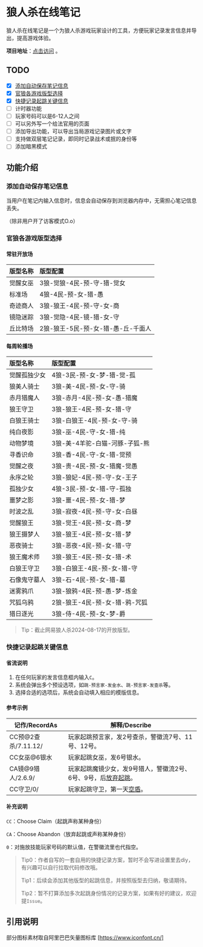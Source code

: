 # 狼人杀在线笔记

狼人杀在线笔记是一个为狼人杀游戏玩家设计的工具，方便玩家记录发言信息并导出，提高游戏体验。

**项目地址**：[点击访问](https://syhy0612.github.io/lrsNotes/) 。

## TODO

- [x] <a href="#添加自动保存笔记信息">添加自动保存笔记信息</a>
- [x] <a href="#官狼各游戏版型选择">官狼各游戏版型选择</a>
- [x] <a href="#快捷记录起跳关键信息">快捷记录起跳关键信息</a>
- [ ] 计时器功能
- [ ] 玩家号码可以是6-12人之间
- [ ] 可以另外写一个给法官用的页面
- [ ] 添加导出功能，可以导出当局游戏记录图片或文字
- [ ] 支持做双层笔记记录，即同时记录战术或抿的身份等
- [ ] 添加暗黑模式

## 功能介绍

### 添加自动保存笔记信息

当用户在笔记内输入信息时，信息会自动保存到浏览器内存中，无需担心笔记信息丢失。

（除非用户开了访客模式O.o）

### 官狼各游戏版型选择

#### 常驻开放场

| 版型名称 | 版型配置                   |
|:-----|:-----------------------|
| 觉醒女巫 | 3狼-觉狼-4民-预-守-猎-觉女      |
| 标准场  | 4狼-4民-预-女-猎-愚          |
| 奇迹商人 | 3狼-狼王-4民-预-守-女-商       |
| 镜隐迷踪 | 3狼-觉隐-4民-镜-猎-女-守       |
| 丘比特场 | 2狼-狼王-5民-预-女-猎-愚-丘-千面人 |

#### 每周轮播场

| 版型名称   | 版型配置                |
|:-------|:--------------------|
| 觉醒孤独少女 | 4狼-3民-预-女-梦-猎-觉-孤   |
| 狼美人骑士  | 3狼-美-4民-预-女-守-骑     |
| 赤月猎魔人  | 3狼-赤月-4民-预-女-愚-猎魔   |
| 狼王守卫   | 3狼-狼王-4民-预-女-猎-守    |
| 白狼王骑士  | 3狼-白狼王-4民-预-女-守-骑   |
| 纯白夜影   | 3狼-巫-4民-守-女-猎-纯     |
| 动物梦境   | 3狼-美-4羊驼-白猫-河豚-子狐-熊 |
| 寻香识命   | 3狼-香-4民-守-女-猎-觉预    |
| 觉醒之夜   | 3狼-贵-4民-预-女-猎魔-觉愚   |
| 永序之轮   | 3狼-狼妃-4民-预-守-女-王子   |
| 孤独少女   | 4狼-3民-预-女-猎-守-孤独    |
| 噩梦之影   | 3狼-噩-4民-预-女-猎-梦     |
| 时波之乱   | 3狼-寂夜-4民-预-守-女-白昼   |
| 觉醒狼王   | 3狼-觉王-4民-预-女-商-梦    |
| 狼王摄梦人  | 3狼-狼王-4民-预-女-猎-梦    |
| 恶夜骑士   | 3狼-恶夜-4民-预-女-猎-守    |
| 狼王魔术师  | 3狼-狼王-4民-预-女-猎-术    |
| 白狼王守卫  | 3狼-白狼王-4民-预-女-猎-守   |
| 石像鬼守墓人 | 3狼-石-4民-预-女-猎-墓     |
| 迷雾鸦爪   | 3狼-狼鸦-4民-预-愚-梦-炼金   |
| 咒狐乌鸦   | 2狼-狼王-4民-预-女-猎-鸦-咒狐 |
| 猎日逐光   | 3狼-侍-4民-预-女-梦-爵     |

> Tip：截止网易狼人杀2024-08-17的开放版型。

### 快捷记录起跳关键信息

#### 省流说明

1. 在任何玩家的发言信息框内输入`C`。
2. 系统会弹出多个预设选项，如`跳-预言家-发金水`、`跳-预言家-发查杀`等。
3. 选择合适的选项后，系统会自动填入相应的模版信息。

#### 参考示例

| 记作/RecordAs      | 解释/Describe                              |
|------------------|------------------------------------------|
| CC预@2查杀/7.11.12/ | 玩家起跳预言家，发2号查杀，警徽流7号、11号、12号。             |
| CC女巫@6银水         | 玩家起跳女巫，发6号银水。                            |
| CA镜@9猎人/2.6.9/   | 玩家起跳魔镜少女，发9号猎人，警徽流2号、6号、9号，后<u>放弃起跳</u>。 |
| CC守卫/0/          | 玩家起跳守卫，第一天<u>空盾</u>。                     |

#### 补充说明

`CC`：Choose Claim（起跳声称某种身份）

`CA`：Choose Abandon（放弃起跳或声称某种身份）

`0`：对施放技能玩家号码的默认值，在警徽流里也代指空。

> Tip0：作者自写的一套自用的快捷记录方案，暂时不会写进设置里去diy，有兴趣可以自行拉取代码修改哦。
>
> Tip1：后续会添加其他版型的起跳信息，并按照版型去归纳，敬请期待。
>
> Tip2：暂不打算添加多次起跳身份情况的记录方案，如果有好的建议，欢迎提`Issue`。

## 引用说明

部分图标素材取自阿里巴巴矢量图标库 [https://www.iconfont.cn/]